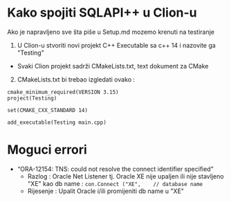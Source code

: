 # Kako spojiti SQLAPI++ u Clion-u 
Ako je napravljeno sve šta piše u Setup.md mozemo krenuti na testiranje


1. U Clion-u stvoriti novi projekt C++ Executable sa c++ 14 i nazovite ga "Testing"
  - Svaki Clion projekt sadrži CMakeLists.txt, text dokument za CMake

2.  CMakeLists.txt bi trebao izgledati ovako :

```
cmake_minimum_required(VERSION 3.15)
project(Testing)

set(CMAKE_CXX_STANDARD 14)

add_executable(Testing main.cpp)
```



# Moguci errori

- “ORA-12154: TNS: could not resolve the connect identifier specified” 
  - Razlog : Oracle Net Listener tj. Oracle XE nije upaljen ili nije stavljeno "XE" kao db name : `con.Connect ("XE",    // database name`
  - Rijesenje : Upalit Oracle i/ili promijeniti db name u "XE"
  
